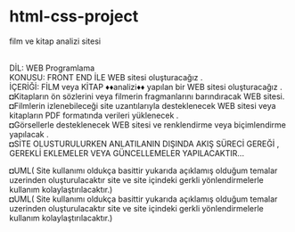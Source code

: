 # html-css-project
film ve kitap analizi sitesi

<br> DİL: WEB Programlama 
<br> KONUSU: FRONT END İLE WEB sitesi oluşturacağız .
<br> İÇERİĞİ:  FİLM veya KİTAP ♦♦analizi♦♦ yapılan bir WEB sitesi oluşturacağız .
<br> ◘Kitapların ön sözlerini veya filmerin fragmanlarını barındıracak WEB sitesi.
<br> ◘Filmlerin izlenebileceği site uzantılarıyla desteklenecek WEB sitesi veya kitapların PDF formatında verileri yüklenecek .
<br> ◘Görsellerle desteklenecek WEB sitesi ve renklendirme veya biçimlendirme yapılacak .
<br> ◘SİTE OLUSTURULURKEN  ANLATILANIN DIŞINDA AKIŞ SÜRECİ GEREĞİ , GEREKLİ EKLEMELER VEYA GÜNCELLEMELER YAPILACAKTIR... 

◘UML( Site kullanımı oldukça basittir yukarıda açıklamış olduğum temalar uzerinden oluşturulacaktır site ve site içindeki gerkli yönlendirmelerle kullanım kolaylaştırılacaktır.) 
 <br> ◘UML( Site kullanımı oldukça basittir yukarıda açıklamış olduğum temalar uzerinden oluşturulacaktır site ve site içindeki gerkli yönlendirmelerle kullanım kolaylaştırılacaktır.) 
